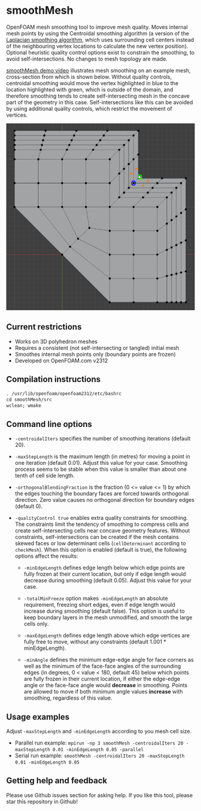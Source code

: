 # smoothMesh

OpenFOAM mesh smoothing tool to improve mesh quality. Moves internal
mesh points by using the Centroidal smoothing algorithm (a version of the
[Laplacian smoothing algorithm](https://en.wikipedia.org/wiki/Laplacian_smoothing),
which uses surrounding cell centers instead of the neighbouring vertex
locations to calculate the new vertex position). Optional heuristic
quality control options exist to constrain the smoothing, to avoid
self-intersections. No changes to mesh topology are made.

[smoothMesh demo video](https://vimeo.com/1023687267) illustrates mesh
smoothing on an example mesh, cross-section from which is shown
below. Without quality controls, centroidal smoothing would move the
vertex highlighted in blue to the location highlighted with green,
which is outside of the domain, and therefore smoothing tends to
create self-intersecting mesh in the concave part of the geometry in
this case. Self-intersections like this can be avoided by using
additional quality controls, which restrict the movement of vertices.

[![smoothMesh demo video](images/base_mesh_with_problematic_vertex.png)](https://vimeo.com/1023687267)

## Current restrictions

- Works on 3D polyhedron meshes
- Requires a consistent (not self-intersecting or tangled) initial mesh
- Smoothes internal mesh points only (boundary points are frozen)
- Developed on OpenFOAM.com v2312

## Compilation instructions

```
. /usr/lib/openfoam/openfoam2312/etc/bashrc
cd smoothMesh/src
wclean; wmake
```

## Command line options

- `-centroidalIters` specifies the number of smoothing iterations (default 20).

- `-maxStepLength` is the maximum length (in metres) for moving a point in one iteration (default 0.01). Adjust this value for your case. Smoothing process seems to be stable when this value is smaller than about one tenth of cell side length.

- `-orthogonalBlendingFraction` is the fraction (0 <= value <= 1) by which the edges touching the boundary faces are forced towards orthogonal direction. Zero value causes no orthogonal direction for boundary edges (default 0).

- `-qualityControl true` enables extra quality constraints for smoothing. The constraints limit the tendency of smoothing to compress cells and create self-intersecting cells near concave geometry features. Without constraints, self-intersections can be created if the mesh contains skewed faces or low determinant cells (`cellDeterminant` according to `checkMesh`). When this option is enabled (default is true), the following options affect the results:

  - `-minEdgeLength` defines edge length below which edge points are fully frozen at their current location, but only if edge length would decrease during smoothing (default 0.05). Adjust this value for your case.

  - `-totalMinFreeze` option makes `-minEdgeLength` an absolute requirement, freezing short edges, even if edge length would increase during smoothing (default false). This option is useful to keep boundary layers in the mesh unmodified, and smooth the large cells only.

  - `-maxEdgeLength` defines edge length above which edge vertices are fully free to move, without any constraints (default 1.001 * minEdgeLength).

  - `-minAngle` defines the minimum edge-edge angle for face corners as well as the minimum of the face-face angles of the surrounding edges (in degrees, 0 < value < 180, default 45) below which points are fully frozen in their current location, if either the edge-edge angle or the face-face angle would **decrease** in smoothing. Points are allowed to move if both minimum angle values **increase** with smoothing, regardless of this value.

## Usage examples

Adjust `-maxStepLength` and `-minEdgeLength` according to you mesh cell size.

- Parallel run example: `mpirun -np 3 smoothMesh -centroidalIters 20 -maxStepLength 0.01 -minEdgeLength 0.05 -parallel`
- Serial run example: `smoothMesh -centroidalIters 20 -maxStepLength 0.01 -minEdgeLength 0.05`

## Getting help and feedback

Please use Github issues section for asking help. If you like this
tool, please star this repository in Github!
